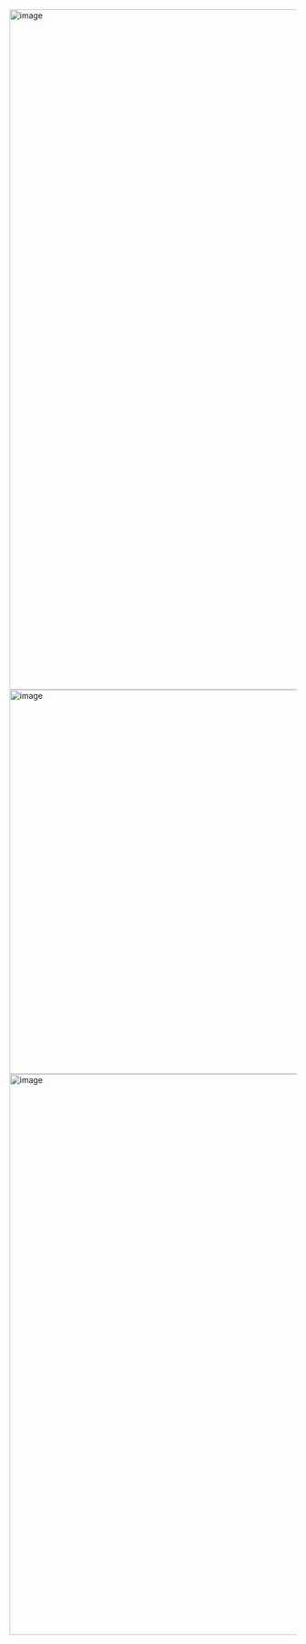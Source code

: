 <img width="1193" alt="image" src="https://github.com/Jinsu404/ecole2023/assets/137613256/eb0e1145-93a6-42eb-b86e-c0745fc44d8a">

<img width="674" alt="image" src="https://github.com/Jinsu404/ecole2023/assets/137613256/4a3b5608-b1a0-4ba2-985c-e5f46eb517ea">

<img width="984" alt="image" src="https://github.com/Jinsu404/ecole2023/assets/137613256/34176d0c-cb3e-43fe-b783-e4eb6559dd54">
